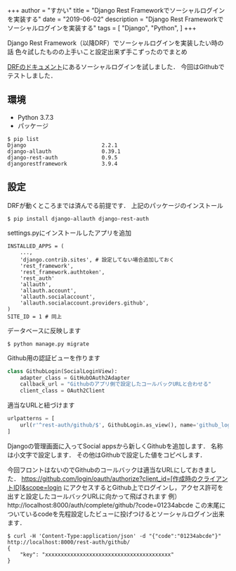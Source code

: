 +++
author = "すかい"
title = "Django Rest Frameworkでソーシャルログインを実装する"
date = "2019-06-02"
description = "Django Rest Frameworkでソーシャルログインを実装する"
tags = [
    "Django",
    "Python",
]
+++

Django Rest Framework（以降DRF）でソーシャルログインを実装したい時の話
色々試したものの上手いこと設定出来ず手こずったのでまとめ

[DRFのドキュメント](https://django-rest-auth.readthedocs.io/en/latest/installation.html#registration-optional)にあるソーシャルログインを試しました．
今回はGithubでテストしました．

## 環境

- Python 3.7.3
- パッケージ

```
$ pip list
Django                        2.2.1
django-allauth                0.39.1
django-rest-auth              0.9.5
djangorestframework           3.9.4
```

## 設定

DRFが動くところまでは済んでる前提です．
上記のパッケージのインストール

```
$ pip install django-allauth django-rest-auth
```

settings.pyにインストールしたアプリを追加

```
INSTALLED_APPS = (
    ...,
    'django.contrib.sites', # 設定してない場合追加しておく
    'rest_framework',
    'rest_framework.authtoken',
    'rest_auth'
    'allauth',
    'allauth.account',
    'allauth.socialaccount',
    'allauth.socialaccount.providers.github',
)
SITE_ID = 1 # 同上
```

データベースに反映します

```
$ python manage.py migrate
```

Github用の認証ビューを作ります

```py
class GithubLogin(SocialLoginView):
    adapter_class = GitHubOAuth2Adapter
    callback_url = "Githubのアプリ側で設定したコールバックURLと合わせる"
    client_class = OAuth2Client
```

適当なURLと紐づけます

```py
urlpatterns = [
    url(r'^rest-auth/github/$', GithubLogin.as_view(), name='github_login'),
]
```

Djangoの管理画面に入ってSocial appsから新しくGithubを追加します．
名称は小文字で設定します．
その他はGithubで設定した値をコピペします．

今回フロントはないのでGithubのコールバックは適当なURLにしておきました．
https://github.com/login/oauth/authorize?client_id=[作成時のクライアントID]&scope=login
にアクセスするとGithub上でログインし，アクセス許可を出すと設定したコールバックURLに向かって飛ばされます
例）http://localhost:8000/auth/complete/github/?code=01234abcde
この末尾についているcodeを先程設定したビューに投げつけるとソーシャルログイン出来ます．

```
$ curl -H 'Content-Type:application/json' -d "{"code":"01234abcde"}" http://localhost:8000/rest-auth/github/
{
    "key": "xxxxxxxxxxxxxxxxxxxxxxxxxxxxxxxxxxxxxxxx"
}
```
